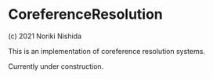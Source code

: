 # CoreferenceResolution

(c) 2021 Noriki Nishida

This is an implementation of coreference resolution systems.

Currently under construction.

